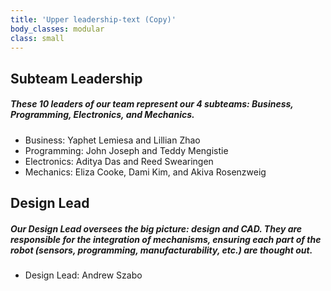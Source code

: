 ```yaml
---
title: 'Upper leadership-text (Copy)'
body_classes: modular
class: small
---
```


## Subteam Leadership

##### These 10 leaders of our team represent our 4 subteams: Business, Programming, Electronics, and Mechanics.
* Business: Yaphet Lemiesa and Lillian Zhao
* Programming: John Joseph and Teddy Mengistie
* Electronics: Aditya Das and Reed Swearingen 
* Mechanics: Eliza Cooke, Dami Kim, and Akiva Rosenzweig 

## Design Lead
##### Our Design Lead oversees the big picture: design and CAD. They are responsible for the integration of mechanisms, ensuring each part of the robot (sensors, programming, manufacturability, etc.) are thought out.
* Design Lead: Andrew Szabo